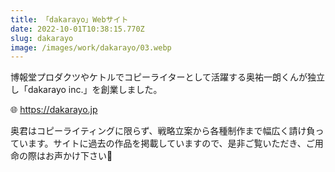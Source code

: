 ```yaml
---
title: 「dakarayo」Webサイト
date: 2022-10-01T10:38:15.770Z
slug: dakarayo
image: /images/work/dakarayo/03.webp
---
```

博報堂プロダクツやケトルでコピーライターとして活躍する奥祐一朗くんが独立し「dakarayo inc.」を創業しました。

🌐 <https://dakarayo.jp>

奥君はコピーライティングに限らず、戦略立案から各種制作まで幅広く請け負っています。サイトに過去の作品を掲載していますので、是非ご覧いただき、ご用命の際はお声かけ下さい🎉